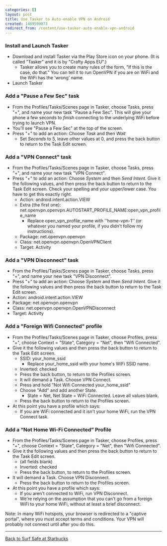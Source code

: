 ```yaml
---
categories: []
layout: post
title: Use Tasker to Auto-enable VPN on Android
created: 1489590073
redirect_from: /content/use-tasker-auto-enable-vpn-android
---
```

### Install and Launch Tasker

* Download and install Tasker via the Play Store icon on your phone.  (It is called "Tasker" and it is by "Crafty Apps EU".)
    * Tasker allows you to create many rules of the form, "If this is the case, do that."  You can tell it to run OpenVPN if you are on WiFi and the WiFi has the 'wrong' name.
* Launch Tasker

### Add a "Pause a Few Sec" task

* From the Profiles/Tasks/Scenes page in Tasker, choose Tasks, press "+", and name your new task "Pause a Few Sec".  This will give your phone a few seconds to *finish* connecting to the underlying WiFi before trying to launch VPN.
* You'll see "Pause a Few Sec" at the top of the screen.
* Press "+" to add an action: Choose *Task* and then *Wait*
    * Set *Seconds* to 5, leave other values at 0, and press the back button to return to the Task Edit screen.

### Add a "VPN Connect" task

* From the Profiles/Tasks/Scenes page in Tasker, choose Tasks, press "+", and name your new task "VPN Connect".
* Press "+" to add an action: Choose *System* and then *Send Intent*.  Give it the following values, and then press the back button to return to the Task Edit screen.  Check your spelling and your upper/lower case.  You have to get this exactly right.
    * Action: android.intent.action.VIEW
    * Extra (the first one): net.openvpn.openvpn.AUTOSTART_PROFILE_NAME:open_vpn_profile_name
        * Replace open_vpn_profile_name with ''home-vpn-1'' (or whatever you named your profile, if you didn't follow my instructions).
    * Package: net.openvpn.openvpn
    * Class: net.openvpn.openvpn.OpenVPNClient
    * Target: Activity

### Add a "VPN Disconnect" task

* From the Profiles/Tasks/Scenes page in Tasker, choose Tasks, press "+", and name your new task "VPN Disconnect".
* Press "+" to add an action:  Choose *System* and then *Send Intent*.  Give it the following values and then press the back button to return to the Task Edit screen.
* Action: android.intent.action.VIEW
* Package: net.openvpn.openvpn
* Class: net.openvpn.openvpn.OpenVPNDisconnect
* Target: Activity

### Add a "Foreign Wifi Connected" profile 

* From the Profiles/Tasks/Scenes page in Tasker, choose Profiles, press "+",  choose Context = "State", Category = "Net", then "Wifi Connected". 
* Give it the following values and then press the back button to return to the Task Edit screen.
    * SSID: your_home_ssid
        * Replace your_home_ssid with your home's WiFi SSID name.
    * Inverted: checked
    * Press the back button, to return to the Profiles screen.
    * It will demand a Task.  Choose VPN Connect.
    * Press and hold "Not Wifi Connected your_home_ssid"
    * Choose "Add" and add another State.
        * State = Net, Net State = WiFi Connected.  Leave all values blank.
    * Press the back button to return to the Profiles screen.
* At this point you have a profile which says:
    * If you are WiFi connected and it isn't your home WiFi, run the VPN Connect task.

### Add a “Not Home Wi-Fi Connected” Profile

* From the Profiles/Tasks/Scenes page in Tasker, choose Profiles, press "+",  choose Context = "State", Category = "Net", then "Wifi Connected". 
* Give it the following values and then press the back button to return to the Task Edit screen.
    * (all fields blank)
    * Inverted: checked
    * Press the back button, to return to the Profiles screen.
* It will demand a Task.  Choose VPN Disconnect.
    * Press the back button to return to the Profiles screen.
* At this point you have a profile which says:
    * If you aren't connected to WiFi, run VPN Disconnect.
    * We're relying on the assumption that you can't go from a foreign WiFi to your home WiFi, without at least a brief disconnect.

Note: In many WiFi hotspots, your browser is redirected to a "captive portal", where you must accept terms and conditions.  Your VPN will probably not connect until after you do this.

-----

[Back to Surf Safe at Starbucks](/content/surf-safe-starbucks#autoconnect)

